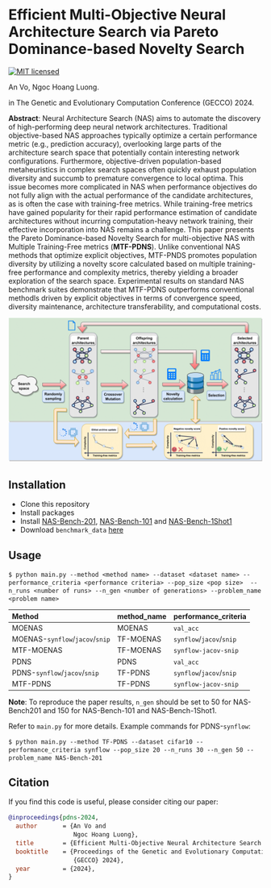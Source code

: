 # Efficient Multi-Objective Neural Architecture Search via Pareto Dominance-based Novelty Search
[![MIT licensed](https://img.shields.io/badge/license-MIT-brightgreen.svg)](LICENSE)

An Vo, Ngoc Hoang Luong.

in The Genetic and Evolutionary Computation Conference (GECCO) 2024.

**Abstract**: Neural Architecture Search (NAS) aims to automate the discovery of high-performing deep neural network architectures. Traditional objective-based NAS approaches typically optimize a certain performance metric (e.g., prediction accuracy), overlooking large parts of the architecture search space that potentially contain interesting network configurations. Furthermore, objective-driven population-based metaheuristics in complex search spaces often quickly exhaust population diversity and succumb to premature convergence to local optima. This issue becomes more complicated in NAS when performance objectives do not fully align with the actual performance of the candidate architectures, as is often the case with training-free metrics. While training-free metrics have gained popularity for their rapid performance estimation of candidate architectures without incurring computation-heavy network training, their effective incorporation into NAS remains a challenge. This paper presents the Pareto Dominance-based Novelty Search for multi-objective NAS with Multiple Training-Free metrics (**MTF-PDNS**). Unlike conventional NAS methods that optimize explicit objectives, MTF-PNDS promotes population diversity by utilizing a novelty score calculated based on multiple training-free performance and complexity metrics, thereby yielding a broader exploration of the search space. Experimental results on standard NAS benchmark suites demonstrate that MTF-PDNS outperforms conventional methodls driven by explicit objectives in terms of convergence speed, diversity maintenance, architecture transferability, and computational costs.

![](PDNS.png)


## Installation

- Clone this repository
- Install packages
- Install [NAS-Bench-201](https://github.com/D-X-Y/NAS-Bench-201), [NAS-Bench-101](https://github.com/google-research/nasbench) and [NAS-Bench-1Shot1](https://github.com/automl/nasbench-1shot1)
- Download `benchmark_data` [here](https://drive.google.com/file/d/1phmIu72ElCsyBlcysuxX2REWzWMWliK8/view?usp=sharing)


## Usage
```shell
$ python main.py --method <method name> --dataset <dataset name> --performance_criteria <performance criteria> --pop_size <pop size>  --n_runs <number of runs> --n_gen <number of generations> --problem_name <problem name> 
```

| Method              | method_name | performance_criteria |
| :---------------- | :------ | :---- |
| MOENAS        |   MOENAS   | `val_acc` | 
| MOENAS-`synflow`/`jacov`/`snip` |   TF-MOENAS   | `synflow`/`jacov`/`snip` | 
| MTF-MOENAS    |  TF-MOENAS   | `synflow-jacov-snip` |
| PDNS        |   PDNS   | `val_acc` | 
| PDNS-`synflow`/`jacov`/`snip` |   TF-PDNS   | `synflow`/`jacov`/`snip` | 
| MTF-PDNS    |  TF-PDNS   | `synflow-jacov-snip` |

**Note**: To reproduce the paper results, `n_gen` should be set to 50 for NAS-Bench201 and 150 for NAS-Bench-101 and NAS-Bench-1Shot1.

Refer to `main.py` for more details.
Example commands for PDNS-`synflow`:
```shell
$ python main.py --method TF-PDNS --dataset cifar10 --performance_criteria synflow --pop_size 20 --n_runs 30 --n_gen 50 --problem_name NAS-Bench-201
```

## Citation

If you find this code is useful, please consider citing our paper:
```bibtex
@inproceedings{pdns-2024,
  author       = {An Vo and
                  Ngoc Hoang Luong},
  title        = {Efficient Multi-Objective Neural Architecture Search via Pareto Dominance-based Novelty Search},
  booktitle    = {Proceedings of the Genetic and Evolutionary Computation Conference,
                  {GECCO} 2024},
  year         = {2024},
}
```

